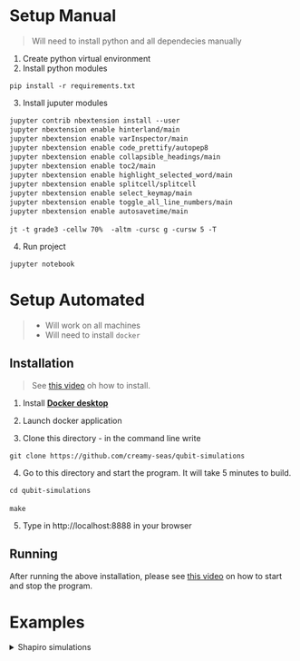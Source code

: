 # Setup Manual #
> Will need to install python and all dependecies manually

1. Create python virtual environment
2. Install python modules
```shell
pip install -r requirements.txt
```

3. Install juputer modules
```shell
jupyter contrib nbextension install --user
jupyter nbextension enable hinterland/main
jupyter nbextension enable varInspector/main
jupyter nbextension enable code_prettify/autopep8
jupyter nbextension enable collapsible_headings/main
jupyter nbextension enable toc2/main
jupyter nbextension enable highlight_selected_word/main
jupyter nbextension enable splitcell/splitcell
jupyter nbextension enable select_keymap/main
jupyter nbextension enable toggle_all_line_numbers/main
jupyter nbextension enable autosavetime/main

jt -t grade3 -cellw 70%  -altm -cursc g -cursw 5 -T
```

4. Run project
```shell
jupyter notebook
```


# Setup Automated #
> - Will work on all machines
> - Will need to install `docker`

## Installation ##

> See [this video](https://drive.google.com/file/d/1U5oR8yTkWLR3nNUIOpEvF3HtEKRtJ8bG/view?usp=sharing) oh how to install.

1. Install [**Docker desktop**](https://docs.docker.com/desktop/)

2. Launch docker application

3. Clone this directory - in the command line write
```shell
git clone https://github.com/creamy-seas/qubit-simulations
```

4. Go to this directory and start the program. It will take 5 minutes to build.
```
cd qubit-simulations

make
```

5. Type in http://localhost:8888 in your browser

## Running ##

After running the above installation, please see [this video](https://drive.google.com/file/d/1ia9tHd4D7tmGBfza3BAfx8aNT4bh4AsL/view?usp=sharing) on how to start and stop the program.

# Examples #
<details>
<summary>Shapiro simulations</summary>

> File: [2021-03_shapiro-step-simulations.ipynb](./2021-03_shapiro-step-simulations.ipynb)

![shapiro-v1](./support-files/2021-03-11(Thu)_shapiro-simulation-v1.gif)

![shapiro-v2](./support-files/2021-03-11(Thu)_shapiro-simulation-v2.gif)


</details>
